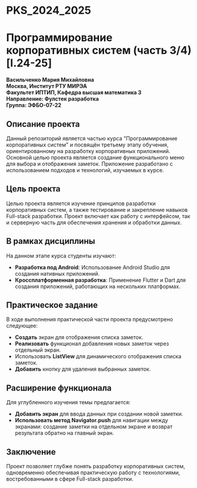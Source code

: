 # PKS_2024_2025
# Программирование корпоративных систем (часть 3/4) [I.24-25]

**Васильченко Мария Михайловна**  
**Москва, Институт РТУ МИРЭА**  
**Факультет ИПТИП, Кафедра высшая математика 3**  
**Направление: Фулстек разработка**  
**Группа: ЭФБО-07-22**

## Описание проекта

Данный репозиторий является частью курса "Программирование корпоративных систем" и посвящён третьему этапу обучения, ориентированному на разработку корпоративных приложений. Основной целью проекта является создание функционального меню для выбора и отображения заметок. Приложение разработано с использованием подходов и технологий, изучаемых в курсе.

## Цель проекта

Целью проекта является изучение принципов разработки корпоративных систем, а также тестирование и закрепление навыков Full-stack разработки. Проект включает как работу с интерфейсом, так и серверную часть для обеспечения хранения и обработки данных.

## В рамках дисциплины

На данном этапе курса студенты изучают:

- **Разработка под Android**: Использование Android Studio для создания нативных приложений.
- **Кроссплатформенная разработка**: Применение Flutter и Dart для создания приложений, работающих на нескольких платформах.

## Практическое задание

В ходе выполнения практической части проекта предусмотрено следующее:

- **Создать** экран для отображения списка заметок.
- **Реализовать** функционал добавления новых заметок через отдельный экран.
- Использовать **ListView** для динамического отображения списка заметок.
- **Добавить** кнопку для удаления выбранных заметок.

## Расширение функционала

Для углубленного изучения темы предлагается:

- **Добавить экран** для ввода данных при создании новой заметки.
- **Использовать метод Navigator.push** для навигации между экранами: создание заметки на отдельном экране и возврат результата обратно на главный экран.

## Заключение

Проект позволяет глубже понять разработку корпоративных систем, одновременно обеспечивая практическую работу с технологиями, востребованными в сфере Full-stack разработки.
